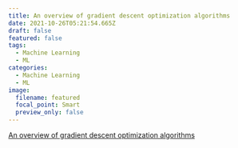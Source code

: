 ```yaml
---
title: An overview of gradient descent optimization algorithms
date: 2021-10-26T05:21:54.665Z
draft: false
featured: false
tags:
  - Machine Learning
  - ML
categories:
  - Machine Learning
  - ML
image:
  filename: featured
  focal_point: Smart
  preview_only: false
---
```

[An overview of gradient descent optimization algorithms](https://ruder.io/optimizing-gradient-descent/)